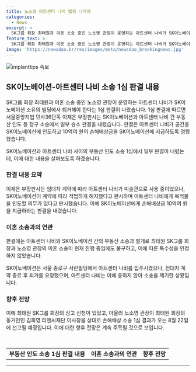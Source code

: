 ```yaml
---
title: 노소영 아트센터 나비 법정 나가야
categories:
  - News
excerpt: >
  SK그룹 회장 최태원과 이혼 소송 중인 노소영 관장이 운영하는 아트센터 나비가 SK이노베이션 소유 빌딩에서 퇴거 판결을 받았다. 서울중앙지법은 SK이노베이션의 부동산 인도 청구 소송에서 아트센터 나비에 10억 원의 손해배상금을 지급할 것을 명령했다. 이에 최 회장은 상고할 예정이며, 이혼 소송과 관련된 재산 분할 문제도 판단 중이다. 최 회장과 노 관장의 이혼 소송에서는 최 회장에게 20억 원의 위자료를 명령하면서 퇴거 소송도 정신적 피해의 주요 이유로 제시된 바 있다.
feature_text: >
  SK그룹 회장 최태원과 이혼 소송 중인 노소영 관장이 운영하는 아트센터 나비가 SK이노베이션 소유 빌딩에서 퇴거 판결을 받았다. 서울중앙지법은 SK이노베이션의 부동산 인도 청구 소송에서 아트센터 나비에 10억 원의 손해배상금을 지급할 것을 명령했다. 이에 최 회장은 상고할 예정이며, 이혼 소송과 관련된 재산 분할 문제도 판단 중이다. 최 회장과 노 관장의 이혼 소송에서는 최 회장에게 20억 원의 위자료를 명령하면서 퇴거 소송도 정신적 피해의 주요 이유로 제시된 바 있다.
image: 'https://newsdao.kr/res/images/meta/newsdao_breakingnews.jpg'
---
```


<p><img src="https://newsdao.kr/res/images/meta/newsdao_breakingnews.jpg" alt="implanttips 속보" /></p>

<h2 data-ke-size="size26">SK이노베이션-아트센터 나비 소송 1심 판결 내용</h2>

<p>SK그룹 회장 최태원과 이혼 소송 중인 노소영 관장이 운영하는 아트센터 나비가 SK이노베이션 소유의 빌딩에서 퇴거해야 한다는 1심 판결이 나왔습니다. 1심 판결에 따르면 서울중앙지법 민사36단독 이재은 부장판사는 SK이노베이션과 아트센터 나비 간 부동산 인도 등 청구 소송에서 일부 승소 판결을 내렸습니다. 판결은 아트센터 나비가 공간을 SK이노베이션에 인도하고 10억여 원의 손해배상금을 SK이노베이션에 지급하도록 명령했습니다.</p>

<p data-ke-size="size16">SK이노베이션과 아트센터 나비 사이의 부동산 인도 소송 1심에서 일부 판결이 내렸는데, 이에 대한 내용을 살펴보도록 하겠습니다.</p>

<h3><b>판결 내용 요약</b></h3>

<p>이재은 부장판사는 임대차 계약에 따라 아트센터 나비가 미술관으로 사용 중이었으나, SK이노베이션이 계약에 따라 적법하게 해지했다고 판시하며 아트센터 나비에게 목적물을 인도할 의무가 있다고 판시했습니다. 이에 SK이노베이션에게 손해배상금 10억여 원을 지급하라는 판결을 내렸습니다.</p>

<h3><b>이혼 소송과의 연관</b></h3>

<p>판결에는 아트센터 나비와 SK이노베이션 간의 부동산 소송과 별개로 최태원 SK그룹 회장과 노소영 관장의 이혼 소송이 현재 진행 중임에도 불구하고, 이에 따른 특수성을 인정하지 않았습니다.</p>

<p>SK이노베이션은 서울 종로구 서린빌딩에서 아트센터 나비를 입주시켰으나, 전대차 계약 종료 후 퇴거를 요청했으며, 아트센터 나비는 이에 응하지 않아 소송을 제기한 상황입니다.</p>

<h3><b>향후 전망</b></h3>

<p>이에 최태원 SK그룹 회장의 상고 신청이 있었고, 아울러 노소영 관장이 최태원 회장의 동거인인 김희영 티앤씨재단 이사장을 상대로 손해배상 소송 1심 결과가 오는 8월 22일에 선고될 예정입니다. 이에 대한 향후 전망은 계속 주목될 것으로 보입니다.</p>

<p data-ke-size="size16">&nbsp;</p>

<table>
  <tbody>
    <tr>
      <td style="text-align: center; height: 17px;"><b>부동산 인도 소송 1심 판결 내용</b></td>
      <td style="text-align: center; height: 17px;"><b>이혼 소송과의 연관</b></td>
      <td style="text-align: center; height: 17px;"><b>향후 전망</b></td>
    </tr>
  </tbody>
</table>

<hr>

